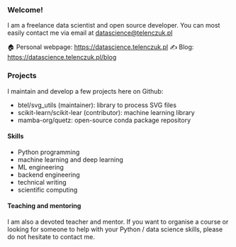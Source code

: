 ### Welcome!

I am a freelance data scientist and open source developer. You can most easily contact me via email at datascience@telenczuk.pl

🏠 Personal webpage: https://datascience.telenczuk.pl
✍️ Blog: https://datascience.telenczuk.pl/blog

### Projects

I maintain and develop a few projects here on Github:

* btel/svg_utils (maintainer): library to process SVG files
* scikit-learn/scikit-lear (contributor): machine learning library
* mamba-org/quetz: open-source conda package repository

#### Skills

* Python programming
* machine learning and deep learning
* ML engineering
* backend engineering
* technical writing
* scientific computing

#### Teaching and mentoring

I am also a devoted teacher and mentor. If you want to organise a course or looking for someone to help with your Python / data science skills, please do not hesitate to contact me.

<!--
**btel/btel** is a ✨ _special_ ✨ repository because its `README.md` (this file) appears on your GitHub profile.

Here are some ideas to get you started:

- 🔭 I’m currently working on ...
- 🌱 I’m currently learning ...
- 👯 I’m looking to collaborate on ...
- 🤔 I’m looking for help with ...
- 💬 Ask me about ...
- 📫 How to reach me: ...
- 😄 Pronouns: ...
- ⚡ Fun fact: ...
-->
